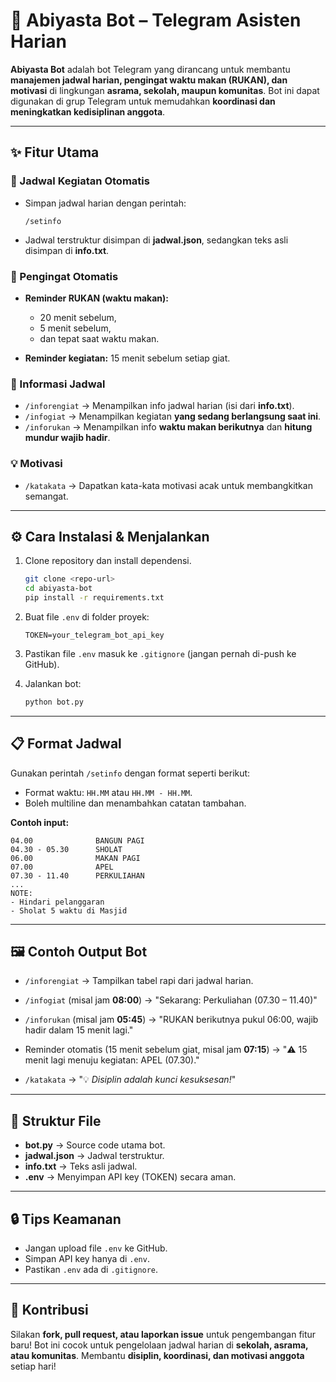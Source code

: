 # 🤖 Abiyasta Bot – Telegram Asisten Harian

**Abiyasta Bot** adalah bot Telegram yang dirancang untuk membantu **manajemen jadwal harian, pengingat waktu makan (RUKAN), dan motivasi** di lingkungan **asrama, sekolah, maupun komunitas**.
Bot ini dapat digunakan di grup Telegram untuk memudahkan **koordinasi dan meningkatkan kedisiplinan anggota**.

---

## ✨ Fitur Utama

### 📅 Jadwal Kegiatan Otomatis

* Simpan jadwal harian dengan perintah:

  ```
  /setinfo
  ```
* Jadwal terstruktur disimpan di **jadwal.json**, sedangkan teks asli disimpan di **info.txt**.

### 🔔 Pengingat Otomatis

* **Reminder RUKAN (waktu makan):**

  * 20 menit sebelum,
  * 5 menit sebelum,
  * dan tepat saat waktu makan.
* **Reminder kegiatan:** 15 menit sebelum setiap giat.

### 📖 Informasi Jadwal

* `/inforengiat` → Menampilkan info jadwal harian (isi dari **info.txt**).
* `/infogiat` → Menampilkan kegiatan **yang sedang berlangsung saat ini**.
* `/inforukan` → Menampilkan info **waktu makan berikutnya** dan **hitung mundur wajib hadir**.

### 💡 Motivasi

* `/katakata` → Dapatkan kata-kata motivasi acak untuk membangkitkan semangat.

---

## ⚙️ Cara Instalasi & Menjalankan

1. Clone repository dan install dependensi.

   ```bash
   git clone <repo-url>
   cd abiyasta-bot
   pip install -r requirements.txt
   ```

2. Buat file `.env` di folder proyek:

   ```
   TOKEN=your_telegram_bot_api_key
   ```

3. Pastikan file `.env` masuk ke `.gitignore` (jangan pernah di-push ke GitHub).

4. Jalankan bot:

   ```bash
   python bot.py
   ```

---

## 📋 Format Jadwal

Gunakan perintah `/setinfo` dengan format seperti berikut:

* Format waktu: `HH.MM` atau `HH.MM - HH.MM`.
* Boleh multiline dan menambahkan catatan tambahan.

**Contoh input:**

```
04.00              BANGUN PAGI
04.30 - 05.30      SHOLAT
06.00              MAKAN PAGI
07.00              APEL
07.30 - 11.40      PERKULIAHAN
...
NOTE:
- Hindari pelanggaran
- Sholat 5 waktu di Masjid
```

---

## 🖼️ Contoh Output Bot

* `/inforengiat`
  → Tampilkan tabel rapi dari jadwal harian.

* `/infogiat` (misal jam **08:00**)
  → "Sekarang: Perkuliahan (07.30 – 11.40)"

* `/inforukan` (misal jam **05:45**)
  → "RUKAN berikutnya pukul 06:00, wajib hadir dalam 15 menit lagi."

* Reminder otomatis (15 menit sebelum giat, misal jam **07:15**)
  → "⚠️ 15 menit lagi menuju kegiatan: APEL (07.30)."

* `/katakata`
  → "💡 *Disiplin adalah kunci kesuksesan!*"

---

## 📂 Struktur File

* **bot.py** → Source code utama bot.
* **jadwal.json** → Jadwal terstruktur.
* **info.txt** → Teks asli jadwal.
* **.env** → Menyimpan API key (TOKEN) secara aman.

---

## 🔒 Tips Keamanan

* Jangan upload file `.env` ke GitHub.
* Simpan API key hanya di `.env`.
* Pastikan `.env` ada di `.gitignore`.

---

## 🤝 Kontribusi

Silakan **fork, pull request, atau laporkan issue** untuk pengembangan fitur baru!
Bot ini cocok untuk pengelolaan jadwal harian di **sekolah, asrama, atau komunitas**.
Membantu **disiplin, koordinasi, dan motivasi anggota** setiap hari!
